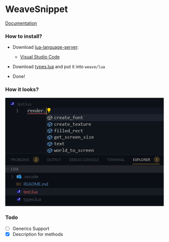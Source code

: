 # WeaveSnippet

[Documentation](https://docs.weave.su/)

### How to install?

-   Download [lua-language-server](https://luals.github.io):

    -   [Visual Studio Code](https://marketplace.visualstudio.com/items?itemName=sumneko.lua)

-   Download [types.lua](https://github.com/MasedMSD/WeaveSnippet/blob/main/types.lua) and put it into `weave/lua`
-   Done!

### How it looks?

![Screenshot](./screenshots/Code_SmlcEGsBri.png)

### Todo

-   [ ] Generics Support
-   [x] Description for methods
